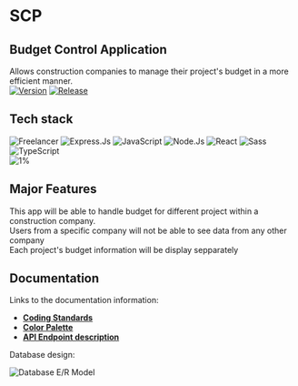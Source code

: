 # SCP

## Budget Control Application

Allows construction companies to manage their project's budget in a more efficient manner.\
[![Version](https://img.shields.io/badge/version-dev-green.svg)](https://shields.io/)
[![Release](https://img.shields.io/badge/release-1.0.0-blue.svg)](https://shields.io/)

## Tech stack

![Freelancer](https://img.shields.io/badge/Freelancer-29B2FE?style=for-the-badge&logo=Freelancer&logoColor=white)
![Express.Js](https://img.shields.io/badge/Express.js-000000?style=for-the-badge&logo=express&logoColor=white)
![JavaScript](https://img.shields.io/badge/JavaScript-323330?style=for-the-badge&logo=javascript&logoColor=F7DF1E)
![Node.Js](https://img.shields.io/badge/Node.js-339933?style=for-the-badge&logo=nodedotjs&logoColor=white)
![React](https://img.shields.io/badge/React-20232A?style=for-the-badge&logo=react&logoColor=61DAFB)
![Sass](https://img.shields.io/badge/Sass-CC6699?style=for-the-badge&logo=sass&logoColor=white)
![TypeScript](https://img.shields.io/badge/TypeScript-007ACC?style=for-the-badge&logo=typescript&logoColor=white)
\
![1%](https://progress-bar.dev/1)

## Major Features

This app will be able to handle budget for different project within a construction company.\
Users from a specific company will not be able to see data from any other company\
Each project's budget information will be display sepparately

## Documentation

Links to the documentation information:

- [**Coding Standards**](./documentation/coding_standards.md)
- [**Color Palette**](./documentation/color_palette.md)
- [**API Endpoint description**](./documentation/api_design.md)

Database design:

![Database E/R Model](./documentation/images/BCA-ER-Diagram.png "E/R Database Model")

